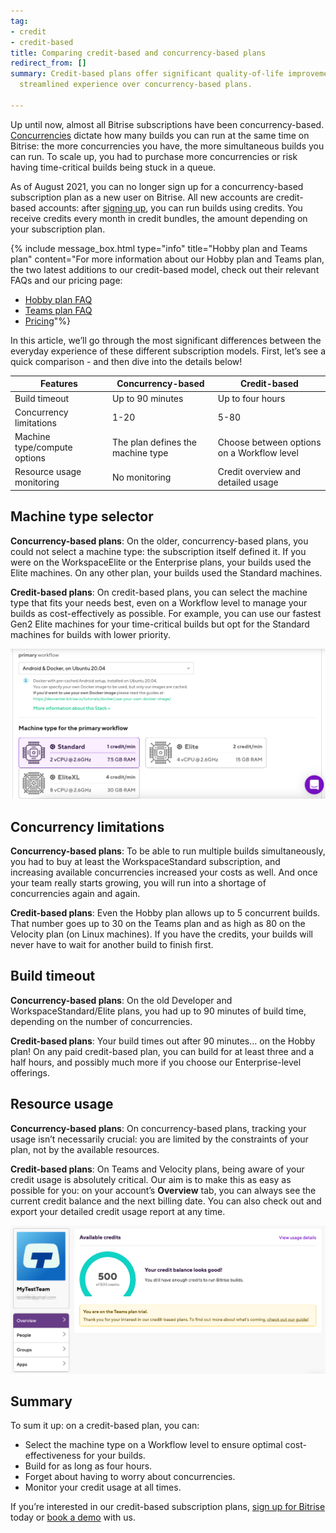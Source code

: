```yaml
---
tag:
- credit
- credit-based
title: Comparing credit-based and concurrency-based plans
redirect_from: []
summary: Credit-based plans offer significant quality-of-life improvements and a more
  streamlined experience over concurrency-based plans.

---
```

Up until now, almost all Bitrise subscriptions have been concurrency-based. [Concurrencies](/builds/builds-index/#build-concurrency) dictate how many builds you can run at the same time on Bitrise: the more concurrencies you have, the more simultaneous builds you can run. To scale up, you had to purchase more concurrencies or risk having time-critical builds being stuck in a queue.

As of August 2021, you can no longer sign up for a concurrency-based subscription plan as a new user on Bitrise. All new accounts are credit-based accounts: after [signing up](https://app.bitrise.io/users/sign_up), you can run builds using credits. You receive credits every month in credit bundles, the amount depending on your subscription plan.

{% include message_box.html type="info" title="Hobby plan and Teams plan" content="For more information about our Hobby plan and Teams plan, the two latest additions to our credit-based model, check out their relevant FAQs and our pricing page: 

* [Hobby plan FAQ](/team-management/credit-based-hobby-plan-faq/)
* [Teams plan FAQ](/team-management/teams-plan-faq/)
* [Pricing](https://www.bitrise.io/pricing/)"%}

In this article, we’ll go through the most significant differences between the everyday experience of these different subscription models. First, let’s see a quick comparison - and then dive into the details below!

| Features | Concurrency-based | Credit-based |
| --- | --- | --- |
| Build timeout | Up to 90 minutes | Up to four hours |
| Concurrency limitations | 1-20 | 5-80 |
| Machine type/compute options | The plan defines the machine type | Choose between options on a Workflow level |
| Resource usage monitoring | No monitoring | Credit overview and detailed usage |

## Machine type selector

**Concurrency-based plans**: On the older, concurrency-based plans, you could not select a machine type: the subscription itself defined it. If you were on the WorkspaceElite or the Enterprise plans, your builds used the Elite machines. On any other plan, your builds used the Standard machines.

**Credit-based plans**: On credit-based plans, you can select the machine type that fits your needs best, even on a Workflow level to manage your builds as cost-effectively as possible. For example, you can use our fastest Gen2 Elite machines for your time-critical builds but opt for the Standard machines for builds with lower priority.

![](/img/machine_selector.png)

## Concurrency limitations

**Concurrency-based plans**: To be able to run multiple builds simultaneously, you had to buy at least the WorkspaceStandard subscription, and increasing available concurrencies increased your costs as well. And once your team really starts growing, you will run into a shortage of concurrencies again and again.

**Credit-based plans**: Even the Hobby plan allows up to 5 concurrent builds. That number goes up to 30 on the Teams plan and as high as 80 on the Velocity plan (on Linux machines). If you have the credits, your builds will never have to wait for another build to finish first.

## Build timeout

**Concurrency-based plans**: On the old Developer and WorkspaceStandard/Elite plans, you had up to 90 minutes of build time, depending on the number of concurrencies.

**Credit-based plans**: Your build times out after 90 minutes… on the Hobby plan! On any paid credit-based plan, you can build for at least three and a half hours, and possibly much more if you choose our Enterprise-level offerings.

## Resource usage

**Concurrency-based plans**: On concurrency-based plans, tracking your usage isn’t necessarily crucial: you are limited by the constraints of your plan, not by the available resources.

**Credit-based plans**: On Teams and Velocity plans, being aware of your credit usage is absolutely critical. Our aim is to make this as easy as possible for you: on your account’s **Overview** tab, you can always see the current credit balance and the next billing date. You can also check out and export your detailed credit usage report at any time.

![](/img/credit_overview.png)

## Summary

To sum it up: on a credit-based plan, you can:

* Select the machine type on a Workflow level to ensure optimal cost-effectiveness for your builds.
* Build for as long as four hours.
* Forget about having to worry about concurrencies.
* Monitor your credit usage at all times.

If you’re interested in our credit-based subscription plans, [sign up for Bitrise](https://app.bitrise.io/users/sign_up "https://app.bitrise.io/users/sign_up") today or [book a demo](https://www.bitrise.io/contact?utm_source=website&utm_medium=devcenter&utm_campaign=contact "https://www.bitrise.io/contact?utm_source=website&utm_medium=devcenter&utm_campaign=contact") with us.